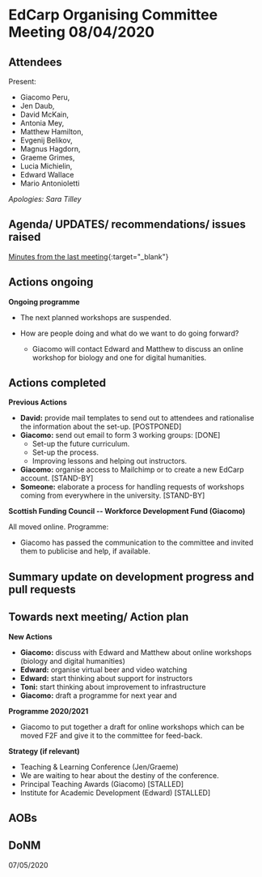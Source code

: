 # EdCarp Organising Committee Meeting 08/04/2020

## Attendees

Present: 

* Giacomo Peru, 
* Jen Daub, 
* David McKain, 
* Antonia Mey, 
* Matthew Hamilton, 
* Evgenij Belikov, 
* Magnus Hagdorn, 
* Graeme Grimes, 
* Lucia Michielin, 
* Edward Wallace 
* Mario Antonioletti

_Apologies: Sara Tilley_


## Agenda/ UPDATES/ recommendations/ issues raised

[Minutes from the last meeting](https://github.com/edcarp/organising-committee/blob/EdCarp-OrgCom-minutes-Rob/minutes/2020-02-07-EdCarp-Organising-Committee.md){:target="_blank"}

## Actions ongoing

**Ongoing programme**

* The next planned workshops are suspended.
* How are people doing and what do we want to do going forward?

  * Giacomo will contact Edward and Matthew to discuss an online workshop for biology and one for digital humanities.


## Actions completed

**Previous Actions**

* **David:** provide mail templates to send out to attendees and rationalise the information about the set-up. [POSTPONED]
* **Giacomo:** send out email to form 3 working groups: [DONE]
  * Set-up the future curriculum.
  * Set-up the process.
  * Improving lessons and helping out instructors.
* **Giacomo:** organise access to Mailchimp or to create a new EdCarp account. [STAND-BY]
* **Someone:** elaborate a process for handling requests of workshops coming from everywhere in the university. [STAND-BY]

**Scottish Funding Council -- Workforce Development Fund (Giacomo)**

All moved online. Programme:

* Giacomo has passed the communication to the committee and invited them to publicise and help, if available.



## Summary update on development progress and pull requests

## Towards next meeting/ Action plan

**New Actions**

* **Giacomo:** discuss with Edward and Matthew about online workshops (biology and digital humanities)
* **Edward:** organise virtual beer and video watching
* **Edward:** start thinking about support for instructors
* **Toni:** start thinking about improvement to infrastructure
* **Giacomo:** draft a programme for next year and 

**Programme 2020/2021**

* Giacomo to put together a draft for online workshops which can be moved F2F and give it to the committee for feed-back.

**Strategy (if relevant)**

* Teaching & Learning Conference (Jen/Graeme)
* We are waiting to hear about the destiny of the conference.
* Principal Teaching Awards (Giacomo) [STALLED]
* Institute for Academic Development (Edward) [STALLED]

## AOBs

## DoNM

07/05/2020
